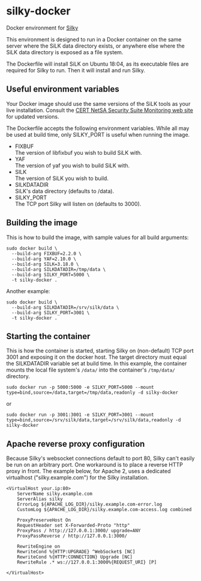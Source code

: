 # silky-docker
Docker environment for [Silky](https://github.com/dhoelzer/Silky)

This environment is designed to run in a Docker container on the same
server where the SiLK data directory exists, or anywhere else where
the SiLK data directory is exposed as a file system.

The Dockerfile will install SiLK on Ubuntu 18:04, as its executable
files are required for Silky to run. Then it will install and run
Silky.

## Useful environment variables
Your Docker image should use the same versions of the SiLK tools as
your live installation. Consult the [CERT NetSA Security Suite
Monitoring web site](https://tools.netsa.cert.org/index.html) for
updated versions.

The Dockerfile accepts the following environment variables. While all
may be used at build time, only SILKY_PORT is useful when running the
image.

* FIXBUF  
The version of libfixbuf you wish to build SiLK with.
* YAF  
The version of yaf you wish to build SiLK with.
* SILK  
The version of SiLK you wish to build.
* SILKDATADIR  
SiLK's data directory (defaults to /data).
* SILKY_PORT  
The TCP port Silky will listen on (defaults to 3000).

## Building the image
This is how to build the image, with sample values for all build arguments:
```
sudo docker build \
  --build-arg FIXBUF=2.2.0 \
  --build-arg YAF=2.10.0 \
  --build-arg SILK=3.18.0 \
  --build-arg SILKDATADIR=/tmp/data \
  --build-arg SILKY_PORT=5000 \
  -t silky-docker .
```

Another example:
```
sudo docker build \
  --build-arg SILKDATADIR=/srv/silk/data \
  --build-arg SILKY_PORT=3001 \
  -t silky-docker .
```

## Starting the container
This is how the container is started, starting Silky on (non-default)
TCP port 3001 and exposing it on the docker host. The target directory
must equal the SILKDATADIR variable set at build time. In this
example, the container mounts the local file system's `/data/` into
the container's `/tmp/data/` directory.
```
sudo docker run -p 5000:5000 -e SILKY_PORT=5000 --mount type=bind,source=/data,target=/tmp/data,readonly -d silky-docker
```

or
```
sudo docker run -p 3001:3001 -e SILKY_PORT=3001 --mount type=bind,source=/srv/silk/data,target=/srv/silk/data,readonly -d silky-docker
```


## Apache reverse proxy configuration
Because Silky's websocket connections default to port 80, Silky can't
easily be run on an arbitrary port. One workaround is to place a
reverse HTTP proxy in front. The example below, for Apache 2, uses a
dedicated virtualhost ("silky.example.com") for the Silky
installation.

```
<VirtualHost your.ip:80>
    ServerName silky.example.com
    ServerAlias silky
    ErrorLog ${APACHE_LOG_DIR}/silky.example.com-error.log
    CustomLog ${APACHE_LOG_DIR}/silky.example.com-access.log combined

    ProxyPreserveHost On
    RequestHeader set X-Forwarded-Proto "http"
    ProxyPass / http://127.0.0.1:3000/ upgrade=ANY
    ProxyPassReverse / http://127.0.0.1:3000/

    RewriteEngine on
    RewriteCond %{HTTP:UPGRADE} ^WebSocket$ [NC]
    RewriteCond %{HTTP:CONNECTION} Upgrade [NC]
    RewriteRule .* ws://127.0.0.1:3000%{REQUEST_URI} [P]

</VirtualHost>
```


